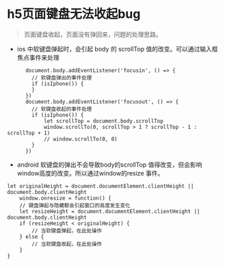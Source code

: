 # h5页面键盘无法收起bug

> 页面键盘收起，页面没有弹回来，问题的处理思路。

+ ios 中软键盘弹起时，会引起 body 的 scrollTop 值的改变。可以通过输入框焦点事件来处理

```
      document.body.addEventListener('focusin', () => {
        // 软键盘弹出的事件处理
        if (isIphone()) {
        }
      })
      document.body.addEventListener('focusout', () => {
        // 软键盘收起的事件处理
        if (isIphone()) {
            let scrollTop = document.body.scrollTop
            window.scrollTo(0, scrollTop > 1 ? scrollTop - 1 : scrollTop + 1)
            // window.scrollTo(0, 0)
        }
      })

```
+ android 软键盘的弹出不会导致body的scrollTop 值得改变，但会影响window高度的改变。所以通过window的resize 事件。

```
let originalHeight = document.documentElement.clientHeight || document.body.clientHeight
    window.onresize = function() {
    // 键盘弹起与隐藏都会引起窗口的高度发生变化
    let resizeHeight = document.documentElement.clientHeight || document.body.clientHeight
    if (resizeHeight < originalHeight) {
        // 当软键盘弹起，在此处操作
    } else {
        // 当软键盘收起，在此处操作
    }
}
```
